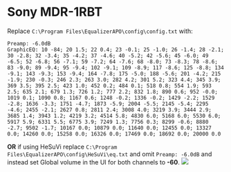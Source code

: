 # Sony MDR-1RBT
Replace `C:\Program Files\EqualizerAPO\config\config.txt` with:
```
Preamp: -6.0dB
GraphicEQ: 10 -84; 20 1.5; 22 0.4; 23 -0.1; 25 -1.0; 26 -1.4; 28 -2.1; 30 -2.8; 32 -3.4; 35 -4.2; 37 -4.6; 40 -5.2; 42 -5.6; 45 -6.0; 49 -6.5; 52 -6.8; 56 -7.1; 59 -7.2; 64 -7.6; 68 -8.0; 73 -8.3; 78 -8.6; 83 -9.0; 89 -9.4; 95 -9.4; 102 -9.1; 109 -8.9; 117 -8.6; 125 -8.8; 134 -9.1; 143 -9.3; 153 -9.4; 164 -7.8; 175 -5.0; 188 -5.6; 201 -4.2; 215 -1.9; 230 -0.3; 246 2.3; 263 3.0; 282 4.2; 301 5.2; 323 4.4; 345 3.9; 369 3.5; 395 2.5; 423 1.0; 452 0.2; 484 0.1; 518 0.8; 554 1.9; 593 2.5; 635 2.1; 679 1.3; 726 1.2; 777 2.2; 832 1.8; 890 0.6; 952 -0.0; 1019 0.1; 1090 0.8; 1167 0.6; 1248 -0.2; 1336 -0.2; 1429 -2.2; 1529 -2.8; 1636 -3.3; 1751 -4.7; 1873 -5.9; 2004 -5.5; 2145 -5.4; 2295 -4.6; 2455 -2.1; 2627 0.8; 2811 2.4; 3008 4.0; 3219 3.9; 3444 2.9; 3685 1.4; 3943 1.2; 4219 3.2; 4514 5.8; 4830 6.0; 5168 6.0; 5530 6.0; 5917 5.9; 6331 5.5; 6775 3.9; 7249 1.3; 7756 0.3; 8299 -0.6; 8880 -2.7; 9502 -1.7; 10167 0.0; 10879 0.0; 11640 0.0; 12455 0.0; 13327 0.0; 14260 0.0; 15258 0.0; 16326 0.0; 17469 0.0; 18692 0.0; 20000 0.0
```
**OR** if using HeSuVi replace `C:\Program Files\EqualizerAPO\config\HeSuVi\eq.txt` and omit `Preamp: -6.0dB` and instead set Global volume in the UI for both channels to **-60**.
![](https://raw.githubusercontent.com/jaakkopasanen/AutoEq/master/results/Headphone.com/innerfidelity/onear/Sony%20MDR-1RBT/Sony%20MDR-1RBT.png)